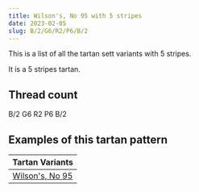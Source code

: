 ```yaml
---
title: Wilson's, No 95 with 5 stripes
date: 2023-02-05
slug: B/2/G6/R2/P6/B/2
---
```

This is a list of all the tartan sett variants with 5 stripes.

It is a 5 stripes tartan.


## Thread count
B/2 G6 R2 P6 B/2

## Examples of this tartan pattern

| Tartan Variants |
|---------------|
| [Wilson's, No 95](/variants/b/2/g6/r2/p6/b/2-b5480b0-g008000-p800080-rc00000)||
